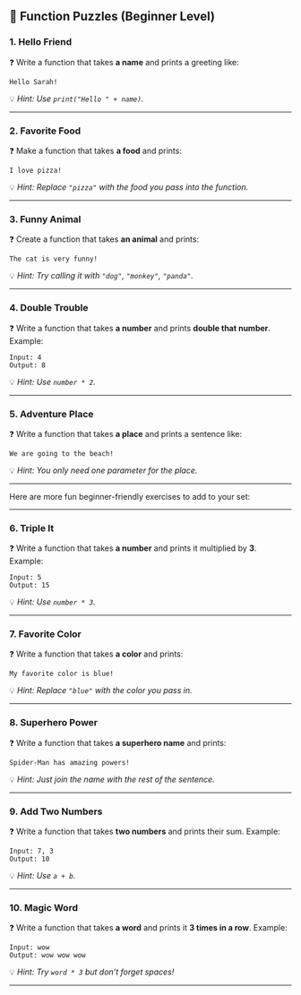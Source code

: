 

## 📝 Function Puzzles (Beginner Level)

### 1. Hello Friend

❓ Write a function that takes **a name** and prints a greeting like:

```
Hello Sarah!
```

💡 *Hint: Use `print("Hello " + name)`.*

---

### 2. Favorite Food

❓ Make a function that takes **a food** and prints:

```
I love pizza!
```

💡 *Hint: Replace `"pizza"` with the food you pass into the function.*

---

### 3. Funny Animal

❓ Create a function that takes **an animal** and prints:

```
The cat is very funny!
```

💡 *Hint: Try calling it with `"dog"`, `"monkey"`, `"panda"`.*

---

### 4. Double Trouble

❓ Write a function that takes **a number** and prints **double that number**.
Example:

```
Input: 4  
Output: 8
```

💡 *Hint: Use `number * 2`.*

---

### 5. Adventure Place

❓ Write a function that takes **a place** and prints a sentence like:

```
We are going to the beach!
```

💡 *Hint: You only need one parameter for the place.*

---
Here are more fun beginner-friendly exercises to add to your set:

---



### 6. Triple It

❓ Write a function that takes **a number** and prints it multiplied by **3**.
Example:

```
Input: 5  
Output: 15
```

💡 *Hint: Use `number * 3`.*

---

### 7. Favorite Color

❓ Write a function that takes **a color** and prints:

```
My favorite color is blue!
```

💡 *Hint: Replace `"blue"` with the color you pass in.*

---

### 8. Superhero Power

❓ Write a function that takes **a superhero name** and prints:

```
Spider-Man has amazing powers!
```

💡 *Hint: Just join the name with the rest of the sentence.*

---

### 9. Add Two Numbers

❓ Write a function that takes **two numbers** and prints their sum.
Example:

```
Input: 7, 3  
Output: 10
```

💡 *Hint: Use `a + b`.*

---

### 10. Magic Word

❓ Write a function that takes **a word** and prints it **3 times in a row**.
Example:

```
Input: wow  
Output: wow wow wow
```

💡 *Hint: Try `word * 3` but don’t forget spaces!*

---


